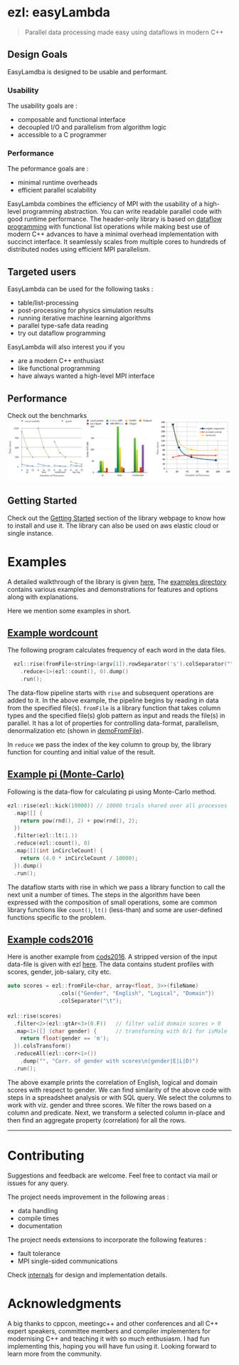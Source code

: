 # ezl: easyLambda
> Parallel data processing made easy using dataflows in modern C++

## Design Goals
EasyLamdba is designed to be usable and performant. 

### Usability 
The usability goals are :

+ composable and functional interface
+ decoupled I/O and parallelism from algorithm logic
+ accessible to a C programmer

### Performance
The peformance goals are : 

+ minimal runtime overheads
+ efficient parallel scalability

EasyLambda combines the efficiency of MPI with the usability of a high-level
programming abstraction. You can write readable parallel code with good runtime
performance. The header-only library is based on [dataflow programming](https://en.wikipedia.org/wiki/Dataflow_programming) 
with functional list operations while making best use of modern C++ advances to have a minimal
overhead implementation with succinct interface. It seamlessly scales from
multiple cores to hundreds of distributed nodes using efficient MPI
parallelism.

## Targeted users

EasyLambda can be used for the following tasks :
+ table/list-processing
+ post-processing for physics simulation results
+ running iterative machine learning algorithms
+ parallel type-safe data reading
+ try out dataflow programming

EasyLambda will also interest you if you 
+ are a modern C++ enthusiast
+ like functional programming
+ have always wanted a high-level MPI interface


## Performance

Check out the benchmarks 
[![benchmarks](doc/benchmarks.png)](https://haptork.github.io/easyLambda/docs/benchmarks/)


## Getting Started

Check out the 
[Getting Started](https://haptork.github.io/easyLambda/docs/quick-start-guide/)
section of the library webpage to know how to install and use it. The library
can also be used on aws elastic cloud or single instance. 



# Examples

A detailed walkthrough of the library is given [here](https://haptork.github.io/easyLambda/docs/hello-world/),
The [examples directory](examples) contains various examples and demonstrations
for features and options along with explanations.

Here we mention some examples in short.


## [Example wordcount](examples/wordcount.cpp)

The following program calculates frequency of each word in the data files.

```cpp
  ezl::rise(fromFile<string>(argv[1]).rowSeparator('s').colSeparator(""))
    .reduce<1>(ezl::count(), 0).dump()
    .run();
```

The data-flow pipeline starts with `rise` and subsequent operations are added to it.
In the above example, the pipeline begins by reading in data from the specified 
file(s). `fromFile` is a library function that takes column types and the specified 
file(s) glob pattern as input and reads the file(s) in parallel. It has a lot of
properties for controlling data-format, parallelism, denormalization etc
(shown in [demoFromFile](examples/demoFromFile.cpp)).

In `reduce` we pass the index of the key column to group by, the library function
for counting and initial value of the result.



## [Example pi (Monte-Carlo)](examples/pi.cpp)

Following is the data-flow for calculating pi using Monte-Carlo method.

```cpp
ezl::rise(ezl::kick(10000)) // 10000 trials shared over all processes
  .map([] { 
    return pow(rnd(), 2) + pow(rnd(), 2);
  })
  .filter(ezl::lt(1.))
  .reduce(ezl::count(), 0)
  .map([](int inCircleCount) { 
    return (4.0 * inCircleCount / 10000); 
  }).dump()
  .run();
```

The dataflow starts with rise in which we pass a library function to call the
next unit a number of times. The steps in the algorithm have been expressed
with the composition of small operations, some are common library functions
like `count()`, `lt()` (less-than) and some are user-defined functions specific
to the problem.



## [Example cods2016](examples/cods2016.cpp)

Here is another example from
[cods2016](http://ikdd.acm.org/Site/CoDS2016/datachallenge.html). A stripped
version of the input data-file is given with ezl
[here](data/datachallenge_cods2016/train.csv). The data contains student
profiles with scores, gender, job-salary, city etc.

```cpp
auto scores = ezl::fromFile<char, array<float, 3>>(fileName)
                .cols({"Gender", "English", "Logical", "Domain"})
                .colSeparator("\t");

ezl::rise(scores)
  .filter<2>(ezl::gtAr<3>(0.F))   // filter valid domain scores > 0
  .map<1>([] (char gender) {      // transforming with 0/1 for isMale
    return float(gender == 'm');
  }).colsTransform()
  .reduceAll(ezl::corr<1>())
    .dump("", "Corr. of gender with scores\n(gender|E|L|D)")
  .run();
```

The above example prints the correlation of English, logical and domain scores
with respect to gender. We can find similarity of the above code with steps in
a spreadsheet analysis or with SQL query. We select the columns to work with
viz. gender and three scores. We filter the rows based on a column and predicate.
Next, we transform a selected column in-place and then find an aggregate property
(correlation) for all the rows.

----

# Contributing

Suggestions and feedback are welcome. Feel free to contact via mail or issues
for any query.

The project needs improvement in the following areas : 

+ data handling
+ compile times
+ documentation

The project needs extensions to incorporate the following features : 

+ fault tolerance
+ MPI single-sided communications 


Check [internals](https://haptork.github.io/easyLambda/docs/internals)
for design and implementation details.


# Acknowledgments

A big thanks to cppcon, meetingc++ and other conferences and all C++ expert
speakers, committee members and compiler implementers for modernising C++ and
teaching it with so much enthusiasm. I had fun implementing this, hoping you
will have fun using it. Looking forward to learn more from the community.
